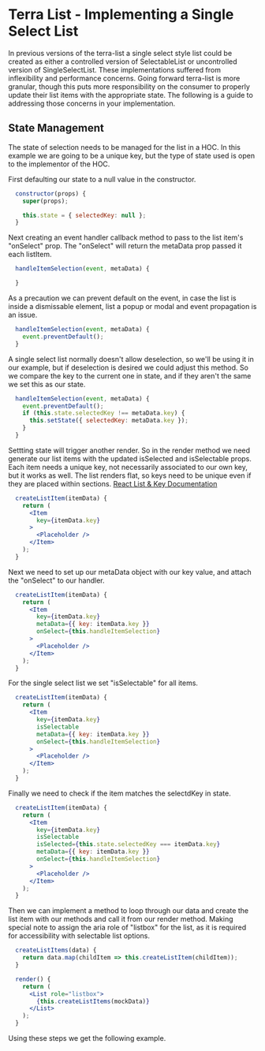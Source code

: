 # Terra List - Implementing a Single Select List

In previous versions of the terra-list a single select style list could be created as either a controlled version of SelectableList or uncontrolled version of SingleSelectList.  These implementations suffered from inflexibility and performance concerns. Going forward terra-list is more granular, though this puts more responsibility on the consumer to properly update their list items with the appropriate state. The following is a guide to addressing those concerns in your implementation.

## State Management
The state of selection needs to be managed for the list in a HOC. In this example we are going to be a unique key, but the type of state used is open to the implementor of the HOC.

 First defaulting our state to a null value in the constructor. 
```jsx
  constructor(props) {
    super(props);

    this.state = { selectedKey: null };
  }
```
Next creating an event handler callback method to pass to the list item's "onSelect" prop. The "onSelect" will return the metaData prop passed it each listItem.
```jsx
  handleItemSelection(event, metaData) {

  }
```
As a precaution we can prevent default on the event, in case the list is inside a dismissable element, list a popup or modal and event propagation is an issue.
```jsx
  handleItemSelection(event, metaData) {
    event.preventDefault();
  }
```
A single select list normally doesn't allow deselection, so we'll be using it in our example, but if deselection is desired we could adjust this method. So we compare the key to the current one in state, and if they aren't the same we set this as our state.
```jsx
  handleItemSelection(event, metaData) {
    event.preventDefault();
    if (this.state.selectedKey !== metaData.key) {
      this.setState({ selectedKey: metaData.key });
    }
  }
```
Settting state will trigger another render. So in the render method we need generate our list items with the updated isSelected and isSelectable props. Each item needs a unique key, not necessarily associated to our own key, but it works as well. The list renders flat, so keys need to be unique even if they are placed within sections.
[React List & Key Documentation](https://reactjs.org/docs/lists-and-keys.html)
```jsx
  createListItem(itemData) {
    return (
      <Item
        key={itemData.key}
      >
        <Placeholder />
      </Item>
    );
  }
```
Next we need to set up our metaData object with our key value, and attach the "onSelect" to our handler.
```jsx
  createListItem(itemData) {
    return (
      <Item
        key={itemData.key}
        metaData={{ key: itemData.key }}
        onSelect={this.handleItemSelection}
      >
        <Placeholder />
      </Item>
    );
  }
```
For the single select list we set "isSelectable" for all items.
```jsx
  createListItem(itemData) {
    return (
      <Item
        key={itemData.key}
        isSelectable
        metaData={{ key: itemData.key }}
        onSelect={this.handleItemSelection}
      >
        <Placeholder />
      </Item>
    );
  }
```
Finally we need to check if the item matches the selectdKey in state.
```jsx
  createListItem(itemData) {
    return (
      <Item
        key={itemData.key}
        isSelectable
        isSelected={this.state.selectedKey === itemData.key}
        metaData={{ key: itemData.key }}
        onSelect={this.handleItemSelection}
      >
        <Placeholder />
      </Item>
    );
  }
```
Then we can implement a method to loop through our data and create the list item with our methods and call it from our render method. Making special note to assign the aria role of "listbox" for the list, as it is required for accessibility with selectable list options.
```jsx
  createListItems(data) {
    return data.map(childItem => this.createListItem(childItem));
  }

  render() {
    return (
      <List role="listbox">
        {this.createListItems(mockData)}
      </List>
    );
  }
  ```
  Using these steps we get the following example.